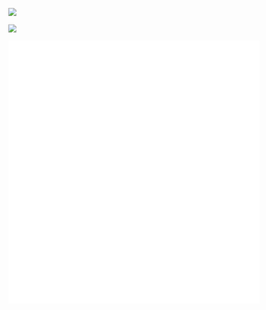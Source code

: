[![](https://img.shields.io/badge/LinkedIn-0077B5?style=for-the-badge&logo=linkedin&logoColor=white)](https://www.linkedin.com/in/christopherblodgett/)

[![](https://img.shields.io/badge/WEBSITE-0077B5?style=for-the-badge&logo=web&logoColor=white)](https://chris.bldhosting.com)

![Metrics](github-metrics.svg)
